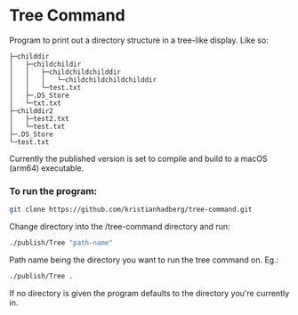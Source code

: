 
# Tree Command



Program to print out a directory structure in a tree-like display. Like so:

```
├─childdir
│	├─childchildir
│	│	├─childchildchilddir
│	│	│	└─childchildchildchilddir
│	│	└─test.txt
│	├─.DS_Store
│	└─txt.txt
├─childdir2
│	├─test2.txt
│	└─test.txt
├─.DS_Store
└─test.txt

```
Currently the published version is set to compile and build to a macOS (arm64) executable.

### To run the program:
```bash
git clone https://github.com/kristianhadberg/tree-command.git
```

Change directory into the /tree-command directory and run:
```bash
./publish/Tree "path-name"
```
Path name being the directory you want to run the tree command on.
Eg.:
```bash
./publish/Tree .
```
If no directory is given the program defaults to the directory you're currently in.


